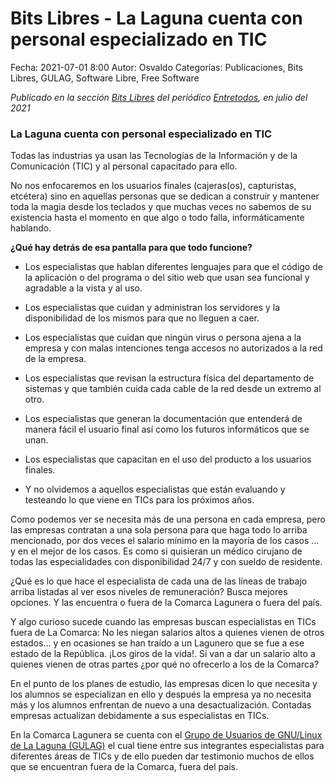 Bits Libres - La Laguna cuenta con personal especializado en TIC
==================================

Fecha: 2021-07-01 8:00
Autor: Osvaldo
Categorías: Publicaciones, Bits Libres, GULAG, Software Libre, Free Software

_Publicado en la sección [Bits Libres](http://www.gulag.org.mx/revista/2016-05-10-Bits-Libres.html) del periódico [Entretodos](http://periodicoentretodos.mx/version-impresa/), en julio del 2021_

<!-- break -->

### La Laguna cuenta con personal especializado en TIC

Todas las industrias ya usan las Tecnologías de la Información y de la Comunicación (TIC) y al personal capacitado para ello.

No nos enfocaremos en los usuarios finales (cajeras(os), capturistas, etcétera) sino en aquellas personas que se dedican a construir y mantener toda la magia desde los teclados y que muchas veces no sabemos de su existencia hasta el momento en que algo o todo falla, informáticamente hablando.

__¿Qué hay detrás de esa pantalla para que todo funcione?__

* Los especialistas que hablan diferentes lenguajes para que el código de la aplicación o del programa o del sitio web que usan sea funcional y agradable a la vista y al uso.

* Los especialistas que cuidan y administran los servidores y la disponibilidad de los mismos para que no lleguen a caer.

* Los especialistas que cuidan que ningún virus o persona ajena a la empresa y con malas intenciones tenga accesos no autorizados a la red de la empresa.

* Los especialistas que revisan la estructura física del departamento de sistemas y que también cuida cada cable de la red desde un extremo al otro.

* Los especialistas que generan la documentación que entenderá de manera fácil el usuario final así como los futuros informáticos que se unan.

* Los especialistas que capacitan en el uso del producto a los usuarios finales.

* Y no olvidemos a aquellos especialistas que están evaluando y testeando lo que viene en TICs para los próximos años.

Como podemos ver se necesita más de una persona en cada empresa, pero las empresas contratan a una sola persona para que haga todo lo arriba mencionado, por dos veces el salario mínimo en la mayoría de los casos … y en el mejor de los casos.  Es como si quisieran un médico cirujano de todas las especialidades con disponibilidad 24/7 y con sueldo de residente.

¿Qué es lo que hace el especialista de cada una de las líneas de trabajo arriba listadas al ver esos niveles de remuneración? Busca mejores opciones. Y las encuentra o fuera de la Comarca Lagunera o fuera del país.

Y algo curioso sucede cuando las empresas buscan especialistas en TICs fuera de La Comarca: No les niegan salarios altos a quienes vienen de otros estados… y en ocasiones se han traído a un Lagunero que se fue a ese estado de la República. ¡Los giros de la vida!. Si van a dar un salario alto a quienes vienen de otras partes ¿por qué no ofrecerlo a los de la Comarca?

En el punto de los planes de estudio, las empresas dicen lo que necesita y los alumnos se especializan en ello y después la empresa ya no necesita más y los alumnos enfrentan de nuevo a una desactualización. Contadas empresas actualizan debidamente a sus especialistas en TICs.

En la Comarca Lagunera se cuenta con el [Grupo de Usuarios de GNU/Linux de La Laguna (GULAG)](http://www.gulag.org.mx) el cual tiene entre sus integrantes especialistas para diferentes áreas de TICs y de ello pueden dar testimonio muchos de ellos que se encuentran fuera de la Comarca, fuera del país.
